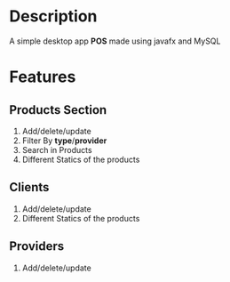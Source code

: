 # Description
A simple desktop app **POS** made using javafx and MySQL
# Features
## Products Section
1. Add/delete/update
2. Filter By **type**/**provider**
3. Search in Products
4. Different Statics of the products

## Clients
1. Add/delete/update
2. Different Statics of the products

## Providers 
1. Add/delete/update
